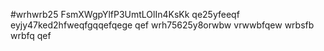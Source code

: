 #wrhwrb25
FsmXWgpYlfP3UmtLOlIn4KsKk
qe25yfeeqf
eyjy47ked2hfweqfgqqefqege
qef
wrh75625y8orwbw
vrwwbfqew
wrbsfb
wrbfq
qef
